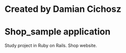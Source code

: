 # Created by Damian Cichosz
# Shop_sample application

Study project in Ruby on Rails. Shop website.

